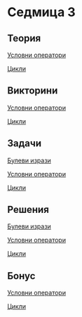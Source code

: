 Седмица 3
=================================

Теория
------
[Условни оператори](https://drive.google.com/file/d/1pA4CHA92qosF2hGPmplDl4a0ZPUV7jB3/view?usp=sharing)

[Цикли](https://drive.google.com/file/d/1JQ9siYUeYPtPgHlfqJCyOZNLuSrgLvIw/view?usp=sharing)

Викторини
---------
[Условни оператори](https://forms.gle/Ve1RvXnU1FEjzJev7)

[Цикли](https://forms.gle/WCg2P7r5XKGddHqY6)

Задачи
------
[Булеви изрази](../tasks/boolean_expressions.md)

[Условни оператори](../tasks/conditional_operators.md)

[Цикли](../tasks/loops.md)

Решения
-------
[Булеви изрази](../solutions/boolean_expressions_answers.md)

[Условни оператори](../solutions/conditional_operators/)

[Цикли](../solutions/loops/)

Бонус
-----
[Условни оператори](../bonus/conditionals.md)

[Цикли](../bonus/loops.md)

